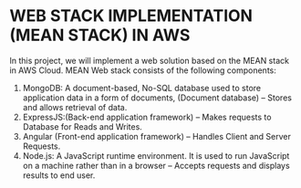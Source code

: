 # WEB STACK IMPLEMENTATION (MEAN STACK) IN AWS
In this project, we will implement a web solution based on the MEAN stack in AWS Cloud. MEAN Web stack consists of the following components:

1. MongoDB: A document-based, No-SQL database used to store application data in a form of documents, (Document database) – Stores and allows retrieval of data.
2. ExpressJS:(Back-end application framework) – Makes requests to Database for Reads and Writes.
3. Angular (Front-end application framework) – Handles Client and Server Requests.
4. Node.js: A JavaScript runtime environment. It is used to run JavaScript on a machine rather than in a browser – Accepts requests and displays results to end user.

